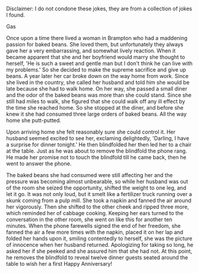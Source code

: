 Disclaimer: I do not condone these jokes, they are from a collection of jokes I found.

Gas

Once upon a time there lived a woman in Brampton who had a maddening passion for baked beans. She loved them, but unfortunately they always gave her a very embarrassing, and somewhat lively reaction. When it became apparent that she and her boyfriend would marry she thought to herself, 'He is such a sweet and gentle man but I don't think he can live with my problems.' So she decided to make the supreme sacrifice and give up beans. 
A year later her car broke down on the way home from work. Since she lived in the country, she called her husband and told him she would be late because she had to walk home. On her way, she passed a small diner and the odor of the baked beans was more than she could stand. Since she still had miles to walk, she figured that she could walk off any ill effect by the time she reached home. So she stopped at the diner, and before she knew it she had consumed three large orders of baked beans. All the way home she putt-putted. 

Upon arriving home she felt reasonably sure she could control it. Her husband seemed excited to see her, exclaming delightedly, 'Darling, I have a surprise for dinner tonight.' He then blindfolded her then led her to a chair at the table. Just as he was about to remove the blindfold the phone rang. He made her promise not to touch the blindfold till he came back, then he went to answer the phone. 

The baked beans she had consumed were still affecting her and the pressure was becoming almost unbearable, so while her husband was out of the room she seized the opportunity, shifted the weight to one leg, and let it go. It was not only loud, but it smelt like a fertilizer truck running over a skunk coming from a pulp mill. She took a napkin and fanned the air around her vigorously. Then she shifted to the other cheek and ripped three more, which reminded her of cabbage cooking. Keeping her ears turned to the conversation in the other room, she went on like this for another ten minutes. When the phone farewells signed the end of her freedom, she fanned the air a few more times with the napkin, placed it on her lap and folded her hands upon it, smiling contentedly to herself, she was the picture of innocence when her husband returned. Apologizing for taking so long, he asked her if she peeked and she assured him that she had not. At this point, he removes the blindfold to reveal twelve dinner guests seated around the table to wish her a first Happy Anniversary!

